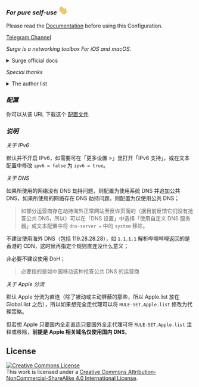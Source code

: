 ### ***For pure self-use*** <img src="https://raw.githubusercontent.com/blankmagic/blankmagic/main/IMG/github-hi.gif" width="25px">

Please read the [Documentation](https://www.notion.so/maicoo/Surge-bf22101efe66497582ea937ddc750246) before using this Configuration.

[Telegram Channel](https://t.me/Surge_classroom)


*Surge is a networking toolbox For iOS and macOS.*

<details>
  <summary>Surge official docs</summary>
  
  Surge documentation, along with technical details and guidelines.
  
  [Website](https://nssurge.com/)

  [Manual](http://manual.nssurge.com/)

  [Understanding Surge](https://manual.nssurge.com/book/understanding-surge/cn/)

  [FAQ](https://nssurge.com/support)
  
  [Community](https://community.nssurge.com/)  
</details>

*Special thanks*

<details>
  <summary>The author list</summary>

* [DivineEngine](https://github.com/DivineEngine/Profiles/tree/master/Surge)
* [Peng-YM](https://github.com/Peng-YM/Sub-Store/tree/master/config)
* [Lãng Khách](https://github.com/langkhach270389/Surge-LK/tree/main)
* [NobyDa](https://github.com/NobyDa/Script/tree/master)
* [Choler](https://github.com/Choler/Surge)
* [Yichahucha](https://github.com/yichahucha/surge/tree/master)
* [Chavyleung](https://github.com/chavyleung/scripts)
</details>

### ***配置***

你可以从该 URL 下载这个 [配置文件](https://blankmagic.github.io/surge/Profile.conf)

### ***说明***

*关于 IPv6*

默认并不开启 IPv6，如需要可在「更多设置 >」里打开「IPv6 支持」，或在文本配置中修改 `ipv6 = false` 为 `ipv6 = true`。

*关于 DNS*

如果所使用的网络没有 DNS 劫持问题，则配置为使用系统 DNS 并追加公共 DNS，如果所使用的网络存在 DNS 劫持问题，则配置为仅使用公共 DNS；
> 如部分运营商存在劫持海外正常网站至反诈页面的（据目前反馈它们没有抢答公共 DNS，所以）可以在「DNS 设置」中选择「使用自定义 DNS 服务器」或文本配置中将 `dns-server =` 中的 `system` 移除。

不建议使用海外 DNS（包括 119.28.28.28），如 `1.1.1.1` 解析哔哩哔哩返回的是香港的 CDN，这时候再指定个规则直连没什么意义；

非必要不建议使用 DoH；
> 必要指的是如中国移动这种抢答公共 DNS 的运营商

*关于 Apple 分流*

默认 Apple 分流为直连（除了被动或主动屏蔽的那些，所以 Apple.list 放在 Global.list 之后），所以如果想完全走代理可以将 `RULE-SET,Apple.list` 修改为代理策略。

但若想 Apple 只要国内全走直连只要国外全走代理可将 `RULE-SET,Apple.list` 注释或移除，**前提是 Apple 相关域名仅使用国内 DNS**。

License
-
<a rel="license" href="http://creativecommons.org/licenses/by-nc-sa/4.0/"><img alt="Creative Commons License" style="border-width:0" src="https://i.creativecommons.org/l/by-nc-sa/4.0/80x15.png" /></a><br />This work is licensed under a <a rel="license" href="http://creativecommons.org/licenses/by-nc-sa/4.0/">Creative Commons Attribution-NonCommercial-ShareAlike 4.0 International License</a>.
